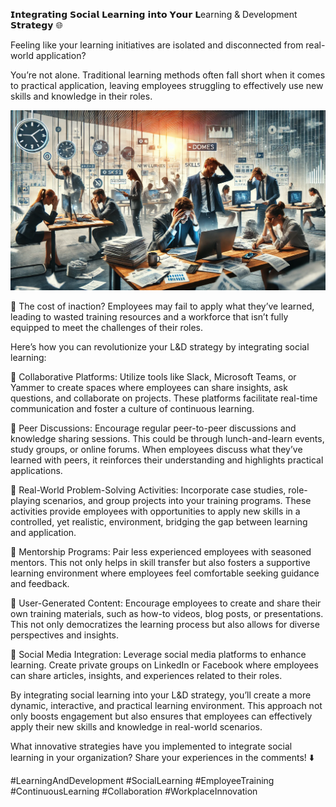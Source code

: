 𝗜𝗻𝘁𝗲𝗴𝗿𝗮𝘁𝗶𝗻𝗴 𝗦𝗼𝗰𝗶𝗮𝗹 𝗟𝗲𝗮𝗿𝗻𝗶𝗻𝗴 𝗶𝗻𝘁𝗼 𝗬𝗼𝘂𝗿 𝗟earning & Development 𝗦𝘁𝗿𝗮𝘁𝗲𝗴𝘆 🌐

Feeling like your learning initiatives are isolated and disconnected from real-world application?

You’re not alone. Traditional learning methods often fall short when it comes to practical application, leaving employees struggling to effectively use new skills and knowledge in their roles.

![social learning](./images/035-social.png)

📌 The cost of inaction? Employees may fail to apply what they’ve learned, leading to wasted training resources and a workforce that isn’t fully equipped to meet the challenges of their roles.

Here’s how you can revolutionize your L&D strategy by integrating social learning:

🎯 Collaborative Platforms: Utilize tools like Slack, Microsoft Teams, or Yammer to create spaces where employees can share insights, ask questions, and collaborate on projects. These platforms facilitate real-time communication and foster a culture of continuous learning.

🎯 Peer Discussions: Encourage regular peer-to-peer discussions and knowledge sharing sessions. This could be through lunch-and-learn events, study groups, or online forums. When employees discuss what they’ve learned with peers, it reinforces their understanding and highlights practical applications.

🎯 Real-World Problem-Solving Activities: Incorporate case studies, role-playing scenarios, and group projects into your training programs. These activities provide employees with opportunities to apply new skills in a controlled, yet realistic, environment, bridging the gap between learning and application.

🎯 Mentorship Programs: Pair less experienced employees with seasoned mentors. This not only helps in skill transfer but also fosters a supportive learning environment where employees feel comfortable seeking guidance and feedback.

🎯 User-Generated Content: Encourage employees to create and share their own training materials, such as how-to videos, blog posts, or presentations. This not only democratizes the learning process but also allows for diverse perspectives and insights.

🎯 Social Media Integration: Leverage social media platforms to enhance learning. Create private groups on LinkedIn or Facebook where employees can share articles, insights, and experiences related to their roles.

By integrating social learning into your L&D strategy, you’ll create a more dynamic, interactive, and practical learning environment. This approach not only boosts engagement but also ensures that employees can effectively apply their new skills and knowledge in real-world scenarios.

What innovative strategies have you implemented to integrate social learning in your organization? Share your experiences in the comments! ⬇️

#LearningAndDevelopment #SocialLearning #EmployeeTraining #ContinuousLearning #Collaboration #WorkplaceInnovation